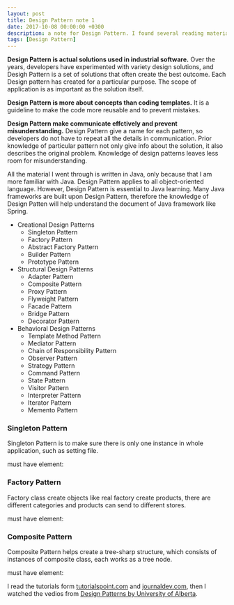 ```yaml
---
layout: post
title: Design Pattern note 1
date: 2017-10-08 00:00:00 +0300
description: a note for Design Pattern. I found several reading materials on the internet and a course on Coursera. Here is what I learned. # Add post description (optional)
tags: [Design Pattern]
---
```



**Design Pattern is actual solutions used in industrial software.** Over the years, developers have experimented with variety design solutions, and Desigh Pattern is a set of solutions that often create the best outcome. Each Design pattern has created for a particular purpose. The scope of application is as important as the solution itself.

**Design Pattern is more about concepts than coding templates.** It is a guideline to make the code more reusable and to prevent mistakes.

**Design Pattern make communicate effctively and prevent misunderstanding.** Design Pattern give a name for each pattern, so developers do not have to repeat all the details in communication. Prior knowledge of particular pattern not only give info about the solution, it also describes the original problem. Knowledge of design patterns leaves less room for misunderstanding. 

All the material I went through is written in Java, only because that I am more familiar with Java. Design Pattern applies to all object-oriented language. However, Design Pattern is essential to Java learning. Many Java frameworks are built upon Design Pattern, therefore the knowledge of Design Patten will help understand the document of Java framework like Spring. 

* Creational Design Patterns
	* Singleton Pattern
	* Factory Pattern
	* Abstract Factory Pattern
	* Builder Pattern
	* Prototype Pattern
* Structural Design Patterns
	* Adapter Pattern
	* Composite Pattern
	* Proxy Pattern
	* Flyweight Pattern
	* Facade Pattern
	* Bridge Pattern
	* Decorator Pattern
* Behavioral Design Patterns
	* Template Method Pattern
	* Mediator Pattern
	* Chain of Responsibility Pattern
	* Observer Pattern
	* Strategy Pattern
	* Command Pattern
	* State Pattern
	* Visitor Pattern
	* Interpreter Pattern
	* Iterator Pattern
	* Memento Pattern

### Singleton Pattern

Singleton Pattern is to make sure there is only one instance in whole application, such as setting file. 

must have element:

### Factory Pattern

Factory class create objects like real factory create products, there are different categories and products can send to different stores.

must have element:

### Composite Pattern

Composite Pattern helps create a tree-sharp structure, which consists of instances of composite class, each works as a tree node.

must have element: 


I read the tutorials form [tutorialspoint.com](https://www.tutorialspoint.com/design_pattern/) and [journaldev.com](https://www.journaldev.com/1827/java-design-patterns-example-tutorial), then I watched the vedios from [Design Patterns
by University of Alberta](https://www.coursera.org/learn/design-patterns/home/welcome).


